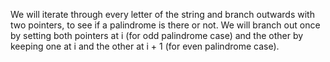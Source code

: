 We will iterate through every letter of the string and branch outwards with two pointers, to see if a palindrome is there or not. We will branch out once by setting both pointers at i (for odd palindrome case) and the other by keeping one at i and the other at i + 1 (for even palindrome case).
